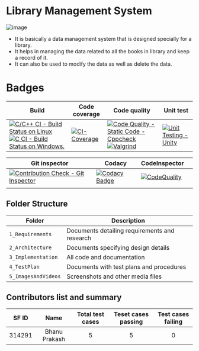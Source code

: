 # Library Management System

![image](https://user-images.githubusercontent.com/77241236/125119693-15b6e980-e10f-11eb-87fe-bea476a148a7.png)

* It is basically a data management system that is designed specially for a library.
* It helps in managing the data related to all the books in library and keep a record of it.
* It can also be used to modify the data as well as delete the data.


# Badges 

| Build  |    Code coverage    | Code quality |     Unit test       |
| ------ | -------------       | ------------ |       ---------     |
|[![C/C++ CI - Build Status on Linux](https://github.com/prakash283/MiniProject_C/actions/workflows/c_build.yml/badge.svg)](https://github.com/prakash283/MiniProject_C/actions/workflows/c_build.yml)[![C CI - Build Status on Windows.](https://github.com/prakash283/MiniProject_C/actions/workflows/c-buildWin.yml/badge.svg)](https://github.com/prakash283/MiniProject_C/actions/workflows/c-buildWin.yml)|[![CI-Coverage](https://github.com/prakash283/MiniProject_C/actions/workflows/gcov.yml/badge.svg)](https://github.com/prakash283/MiniProject_C/actions/workflows/gcov.yml)|[![Code Quality - Static Code - Cppcheck](https://github.com/prakash283/MiniProject_C/actions/workflows/cppcheck.yml/badge.svg)](https://github.com/prakash283/MiniProject_C/actions/workflows/cppcheck.yml)[![Valgrind](https://github.com/prakash283/MiniProject_C/actions/workflows/CodequalityDynamic.yml/badge.svg)](https://github.com/prakash283/MiniProject_C/actions/workflows/CodequalityDynamic.yml)|[![Unit Testing - Unity](https://github.com/prakash283/MiniProject_C/actions/workflows/unity.yml/badge.svg)](https://github.com/prakash283/MiniProject_C/actions/workflows/unity.yml)|

| Git inspector |      Codacy     |  CodeInspector |              |
| ------ | ------------- | ------------ | --------- |
|[![Contribution Check - Git Inspector](https://github.com/prakash283/MiniProject_C/actions/workflows/gitinspector.yml/badge.svg)](https://github.com/prakash283/MiniProject_C/actions/workflows/gitinspector.yml)| [![Codacy Badge](https://app.codacy.com/project/badge/Grade/7a8a3c5f6ff340dabf0c82c49b8e017f)](https://www.codacy.com/gh/prakash283/MiniProject_C/dashboard?utm_source=github.com&amp;utm_medium=referral&amp;utm_content=prakash283/MiniProject_C&amp;utm_campaign=Badge_Grade) | [![CodeQuality](https://www.code-inspector.com/project/24865/score/svg)](https://www.code-inspector.com/project/24865/score/svg)
 |               |



## Folder Structure
Folder             | Description
-------------------| -----------------------------------------
`1_Requirements`   | Documents detailing requirements and research
`2_Architecture`   | Documents specifying design details
`3_Implementation` | All code and documentation
`4_TestPlan`       | Documents with test plans and procedures
`5_ImagesAndVideos`| Screenshots and other media files


## Contributors list and summary

| SF ID  |       Name         | Total test cases | Teset cases passing | Test cases failing |
| :----: | :----------------: | :--------------: | :-----------------: | :----------------: |
| 314291 | Bhanu Prakash      |        5         |           5         |          0         |

